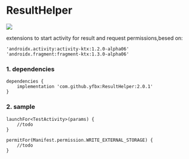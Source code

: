 # ResultHelper
[![](https://img.shields.io/badge/release-2.0.1-blue.svg)](https://github.com/yfbx-repo/ResultHelper/releases)   

extensions to start activity for result and request permissions,besed on:
```
'androidx.activity:activity-ktx:1.2.0-alpha06'
'androidx.fragment:fragment-ktx:1.3.0-alpha06'
```

### 1. dependencies

```
dependencies {
    implementation 'com.github.yfbx:ResultHelper:2.0.1'
}
```    

### 2. sample

```
launchFor<TestActivity>(params) {
    //todo
}

permitFor(Manifest.permission.WRITE_EXTERNAL_STORAGE) {
    //todo
}
```
